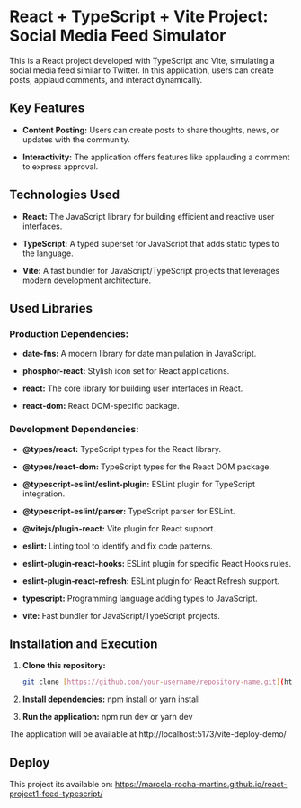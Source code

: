 # React + TypeScript + Vite Project: Social Media Feed Simulator

This is a React project developed with TypeScript and Vite, simulating a social media feed similar to Twitter. In this application, users can create posts, applaud comments, and interact dynamically.

## Key Features

- **Content Posting:** Users can create posts to share thoughts, news, or updates with the community.

- **Interactivity:** The application offers features like applauding a comment to express approval.

## Technologies Used

- **React:** The JavaScript library for building efficient and reactive user interfaces.

- **TypeScript:** A typed superset for JavaScript that adds static types to the language.

- **Vite:** A fast bundler for JavaScript/TypeScript projects that leverages modern development architecture.

## Used Libraries

### Production Dependencies:

- **date-fns:** A modern library for date manipulation in JavaScript.

- **phosphor-react:** Stylish icon set for React applications.

- **react:** The core library for building user interfaces in React.

- **react-dom:** React DOM-specific package.

### Development Dependencies:

- **@types/react:** TypeScript types for the React library.

- **@types/react-dom:** TypeScript types for the React DOM package.

- **@typescript-eslint/eslint-plugin:** ESLint plugin for TypeScript integration.

- **@typescript-eslint/parser:** TypeScript parser for ESLint.

- **@vitejs/plugin-react:** Vite plugin for React support.

- **eslint:** Linting tool to identify and fix code patterns.

- **eslint-plugin-react-hooks:** ESLint plugin for specific React Hooks rules.

- **eslint-plugin-react-refresh:** ESLint plugin for React Refresh support.

- **typescript:** Programming language adding types to JavaScript.

- **vite:** Fast bundler for JavaScript/TypeScript projects.

## Installation and Execution

1. **Clone this repository:**
   ```bash
   git clone [https://github.com/your-username/repository-name.git](https://github.com/Marcela-Rocha-Martins/react-project1-feed-typescript.git)https://github.com/Marcela-Rocha-Martins/react-project1-feed-typescript.git

2. **Install dependencies:**
   npm install or yarn install

3. **Run the application:**
  npm run dev or yarn dev

The application will be available at http://localhost:5173/vite-deploy-demo/ 

## Deploy

This project its available on: https://marcela-rocha-martins.github.io/react-project1-feed-typescript/ 


